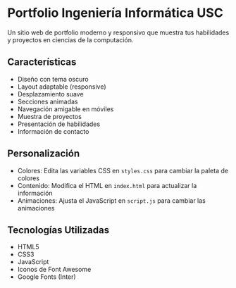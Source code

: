 # Portfolio Ingeniería Informática USC

Un sitio web de portfolio moderno y responsivo que muestra tus habilidades y proyectos en ciencias de la computación.

## Características

- Diseño con tema oscuro
- Layout adaptable (responsive)
- Desplazamiento suave
- Secciones animadas
- Navegación amigable en móviles
- Muestra de proyectos
- Presentación de habilidades
- Información de contacto


## Personalización

- Colores: Edita las variables CSS en `styles.css` para cambiar la paleta de colores
- Contenido: Modifica el HTML en `index.html` para actualizar la información
- Animaciones: Ajusta el JavaScript en `script.js` para cambiar las animaciones

## Tecnologías Utilizadas

- HTML5
- CSS3
- JavaScript
- Iconos de Font Awesome
- Google Fonts (Inter)

